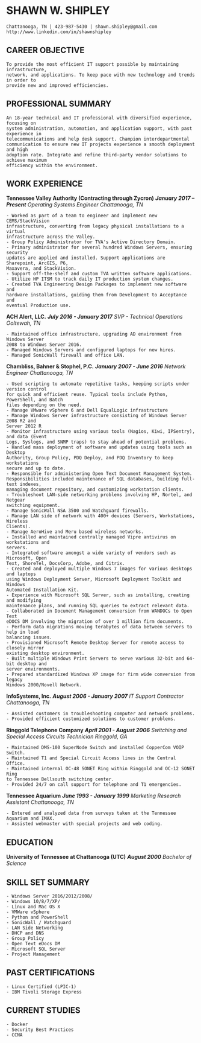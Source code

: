 # SHAWN W. SHIPLEY

```
Chattanooga, TN | 423-987-5430 | shawn.shipley@gmail.com
http://www.linkedin.com/in/shawnshipley
```
## CAREER OBJECTIVE

```
To provide the most efficient IT support possible by maintaining infrastructure,
network, and applications. To keep pace with new technology and trends in order to
provide new and improved efficiencies.
```
## PROFESSIONAL SUMMARY

```
An 18-year technical and IT professional with diversified experience, focusing on
system administration, automation, and application support, with past experience in
telecommunications and help desk support. Champion interdepartmental
communication to ensure new IT projects experience a smooth deployment and high
adoption rate. Integrate and refine third-party vendor solutions to achieve maximum
efficiency within the environment.
```
## WORK EXPERIENCE

**Tennessee Valley Authority (Contracting through Zycron)** **_January 2017 – Present_**
_Operating Systems Engineer Chattanooga, TN_

```
- Worked as part of a team to engineer and implement new CEMS/StackVision
infrastructure, converting from legacy physical installations to a virtual
infrastructure across the Valley.
- Group Policy Administrator for TVA's Active Directory Domain.
- Primary administrator for several hundred Windows Servers, ensuring security
updates are applied and installed. Support applications are Sharepoint, ArcGIS, P6,
Maxavera, and StackVision.
- Support off-the-shelf and custom TVA written software applications.
- Utilize HP ITSM to track daily IT production system changes.
- Created TVA Engineering Design Packages to implement new software and
hardware installations, guiding them from Development to Acceptance and
eventual Production use.
```

**ACH Alert, LLC.** **_July 2016 - January 2017_**
_SVP - Technical Operations Ooltewah, TN_

```
- Maintained office infrastructure, upgrading AD environment from Windows Server
2008 to Windows Server 2016.
- Managed Windows Servers and configured laptops for new hires.
- Managed SonicWall firewall and office LAN.
```
**Chambliss, Bahner & Stophel, P.C.** **_January 2007 - June 2016_**
_Network Engineer Chattanooga, TN_

```
- Used scripting to automate repetitive tasks, keeping scripts under version control
for quick and efficient reuse. Typical tools include Python, PowerShell, and Batch
files depending on the need.
- Manage VMware vSphere 6 and Dell EqualLogic infrastructure
- Manage Windows Server infrastructure consisting of Windows Server 2008 R2 and
Server 2012 R
- Monitor infrastructure using various tools (Nagios, Kiwi, IPSentry), and data (Event
Logs, Syslogs, and SNMP traps) to stay ahead of potential problems.
- Handled mass deployment of software and updates using tools such as Desktop
Authority, Group Policy, PDQ Deploy, and PDQ Inventory to keep workstations
secure and up to date.
- Responsible for administering Open Text Document Management System.
Responsibilities included maintenance of SQL databases, building full-text indexes,
managing document repository, and customizing workstation clients.
- Troubleshoot LAN-side networking problems involving HP, Nortel, and Netgear
switching equipment.
- Manage SonicWall NSA 3500 and Watchguard firewalls.
- Manage LAN side of network with 400+ devices (Servers, Workstations, Wireless
Clients).
- Manage AeroHive and Meru based wireless networks.
- Installed and maintained centrally managed Vipre antivirus on workstations and
servers.
- Integrated software amongst a wide variety of vendors such as Microsoft, Open
Text, ShoreTel, DocsCorp, Adobe, and Citrix.
- Created and deployed multiple Windows 7 images for various desktops and laptops
using Windows Deployment Server, Microsoft Deployment Toolkit and Windows
Automated Installation Kit.
- Experience with Microsoft SQL Server, such as installing, creating and modifying
maintenance plans, and running SQL queries to extract relevant data.
- Collaborated in Document Management conversion from WANDOCs to Open Text
eDOCS DM involving the migration of over 1 million firm documents.
- Perform data migrations moving terabytes of data between servers to help in load
balancing issues.
- Provisioned Microsoft Remote Desktop Server for remote access to closely mirror
existing desktop environment.
- Built multiple Windows Print Servers to serve various 32-bit and 64-bit desktop and
server environments.
- Prepared standardized Windows XP image for firm wide conversion from legacy
Windows 2000/Novell Network.
```
**InfoSystems, Inc.** **_August 2006 - January 2007_**
_IT Support Contractor Chattanooga, TN_

```
- Assisted customers in troubleshooting computer and network problems.
- Provided efficient customized solutions to customer problems.
```
**Ringgold Telephone Company** **_April 2001 - August 2006_**
_Switching and Special Access Circuits Technician Ringgold, GA_

```
- Maintained DMS-100 SuperNode Switch and installed CopperCom VOIP Switch.
- Maintained T1 and Special Circuit Access lines in the Central Office.
- Maintained internal OC-48 SONET Ring within Ringgold and OC-12 SONET Ring
to Tennessee Bellsouth switching center.
- Provided 24/7 on call support for telephone and T1 emergencies.
```
**Tennessee Aquarium** **_June 1993 - January 1999_**
_Marketing Research Assistant Chattanooga, TN_

```
- Entered and analyzed data from surveys taken at the Tennessee Aquarium and IMAX.
- Assisted webmaster with special projects and web coding.
```
## EDUCATION

**University of Tennessee at Chattanooga (UTC)** **_August 2000_**
_Bachelor of Science_

## SKILL SET SUMMARY

```
- Windows Server 2016/2012/2008/
- Windows 10/8/7/XP/
- Linux and Mac OS X
- VMWare vSphere
- Python and PowerShell
- SonicWall / Watchguard
- LAN Side Networking
- DHCP and DNS
- Group Policy
- Open Text eDocs DM
- Microsoft SQL Server
- Project Management
```

## PAST CERTIFICATIONS

```
- Linux Certified (LPIC-1)
- IBM Tivoli Storage Express
```
## CURRENT STUDIES

```
- Docker
- Security Best Practices
- CCNA
```
